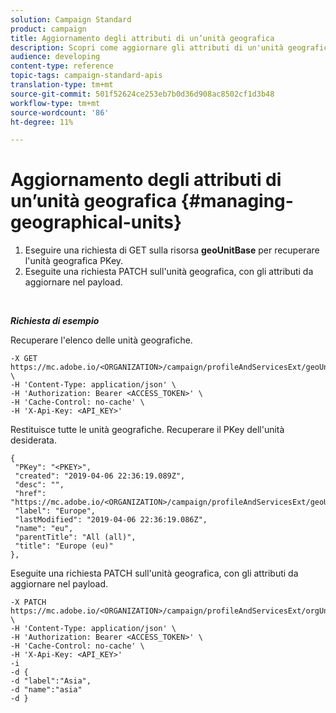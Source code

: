 ```yaml
---
solution: Campaign Standard
product: campaign
title: Aggiornamento degli attributi di un’unità geografica
description: Scopri come aggiornare gli attributi di un'unità geografica con le API
audience: developing
content-type: reference
topic-tags: campaign-standard-apis
translation-type: tm+mt
source-git-commit: 501f52624ce253eb7b0d36d908ac8502cf1d3b48
workflow-type: tm+mt
source-wordcount: '86'
ht-degree: 11%

---
```



# Aggiornamento degli attributi di un’unità geografica {#managing-geographical-units}

1. Eseguire una richiesta di GET sulla risorsa **geoUnitBase** per recuperare l&#39;unità geografica PKey.
1. Eseguite una richiesta PATCH sull&#39;unità geografica, con gli attributi da aggiornare nel payload.

<br/>

***Richiesta di esempio***

Recuperare l&#39;elenco delle unità geografiche.

```
-X GET https://mc.adobe.io/<ORGANIZATION>/campaign/profileAndServicesExt/geoUnitBase/ \
-H 'Content-Type: application/json' \
-H 'Authorization: Bearer <ACCESS_TOKEN>' \
-H 'Cache-Control: no-cache' \
-H 'X-Api-Key: <API_KEY>'
```

Restituisce tutte le unità geografiche. Recuperare il PKey dell&#39;unità desiderata.

```
{
 "PKey": "<PKEY>",
 "created": "2019-04-06 22:36:19.089Z",
 "desc": "",
 "href": "https://mc.adobe.io/<ORGANIZATION>/campaign/profileAndServicesExt/geoUnitBase/<PKEY>",
 "label": "Europe",
 "lastModified": "2019-04-06 22:36:19.086Z",
 "name": "eu",
 "parentTitle": "All (all)",
 "title": "Europe (eu)"
},
```

Eseguite una richiesta PATCH sull&#39;unità geografica, con gli attributi da aggiornare nel payload.

```
-X PATCH https://mc.adobe.io/<ORGANIZATION>/campaign/profileAndServicesExt/orgUnitBase/<PKEY> \
-H 'Content-Type: application/json' \
-H 'Authorization: Bearer <ACCESS_TOKEN>' \
-H 'Cache-Control: no-cache' \
-H 'X-Api-Key: <API_KEY>'
-i
-d {
-d "label":"Asia",
-d "name":"asia"
-d }
```

<!-- + réponse -->
